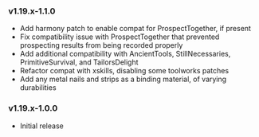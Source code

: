 ### v1.19.x-1.1.0

 - Add harmony patch to enable compat for ProspectTogether, if present
 - Fix compatibility issue with ProspectTogether that prevented prospecting results from being recorded properly
 - Add additional compatibility with AncientTools, StillNecessaries, PrimitiveSurvival, and TailorsDelight
 - Refactor compat with xskills, disabling some toolworks patches
 - Add any metal nails and strips as a binding material, of varying durabilities

### v1.19.x-1.0.0

 - Initial release
